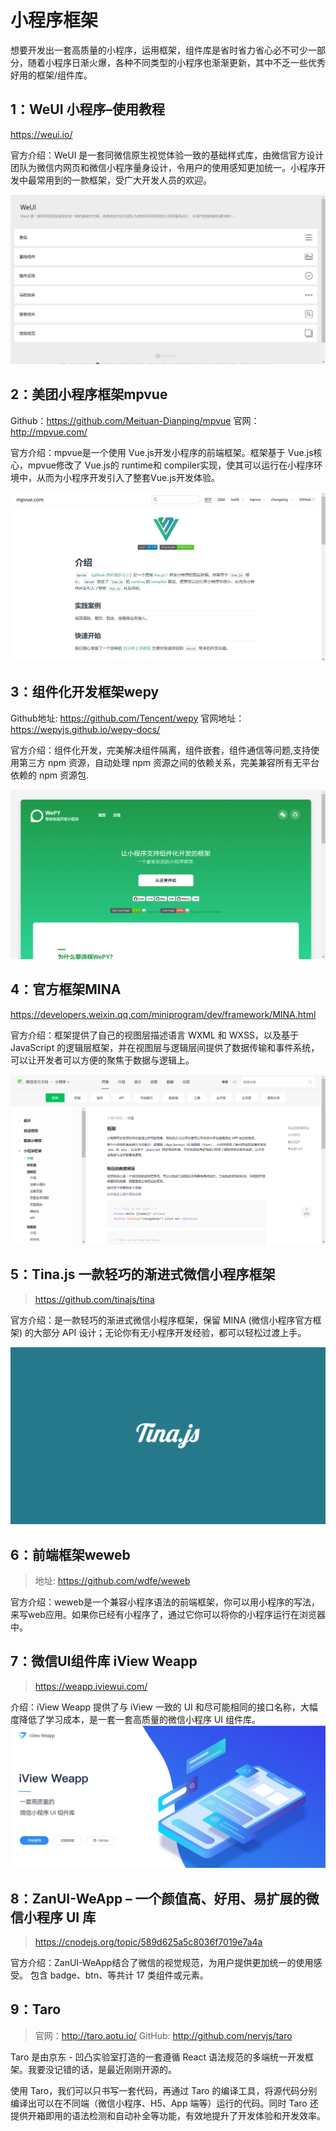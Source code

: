 # 小程序框架

想要开发出一套高质量的小程序，运用框架，组件库是省时省力省心必不可少一部分，随着小程序日渐火爆，各种不同类型的小程序也渐渐更新，其中不乏一些优秀好用的框架/组件库。

## 1：WeUI 小程序–使用教程

https://weui.io/

官方介绍：WeUI 是一套同微信原生视觉体验一致的基础样式库，由微信官方设计团队为微信内网页和微信小程序量身设计，令用户的使用感知更加统一。小程序开发中最常用到的一款框架，受广大开发人员的欢迎。

![image-20230519091659118](02.小程序框架.assets/image-20230519091659118.png)



## 2：美团小程序框架mpvue

Github：https://github.com/Meituan-Dianping/mpvue
官网： http://mpvue.com/

官方介绍：mpvue是一个使用 Vue.js开发小程序的前端框架。框架基于 Vue.js核心，mpvue修改了 Vue.js的 runtime和 compiler实现，使其可以运行在小程序环境中，从而为小程序开发引入了整套Vue.js开发体验。

![image-20230519091803023](02.小程序框架.assets/image-20230519091803023.png)



## 3：组件化开发框架wepy

Github地址:
https://github.com/Tencent/wepy
官网地址：
https://wepyjs.github.io/wepy-docs/

官方介绍：组件化开发，完美解决组件隔离，组件嵌套，组件通信等问题,支持使用第三方 npm 资源，自动处理 npm 资源之间的依赖关系，完美兼容所有无平台依赖的 npm 资源包.

![image-20230519092452988](02.小程序框架.assets/image-20230519092452988.png)



## 4：官方框架MINA

https://developers.weixin.qq.com/miniprogram/dev/framework/MINA.html

官方介绍：框架提供了自己的视图层描述语言 WXML 和 WXSS，以及基于 JavaScript 的逻辑层框架，并在视图层与逻辑层间提供了数据传输和事件系统，可以让开发者可以方便的聚焦于数据与逻辑上。

![image-20230519092542882](02.小程序框架.assets/image-20230519092542882.png)



## 5：Tina.js 一款轻巧的渐进式微信小程序框架

> https://github.com/tinajs/tina

官方介绍：是一款轻巧的渐进式微信小程序框架，保留 MINA (微信小程序官方框架) 的大部分 API 设计；无论你有无小程序开发经验，都可以轻松过渡上手。

![图片.png](02.小程序框架.assets/6bbfe4baf8846b3613561cf7fdfdbebe.png)

## 6：前端框架weweb

> 地址: https://github.com/wdfe/weweb

官方介绍：weweb是一个兼容小程序语法的前端框架，你可以用小程序的写法，来写web应用。如果你已经有小程序了，通过它你可以将你的小程序运行在浏览器中。

## 7：微信UI组件库 iView Weapp

> https://weapp.iviewui.com/

介绍：iView Weapp 提供了与 iView 一致的 UI 和尽可能相同的接口名称，大幅度降低了学习成本，是一套一套高质量的微信小程序 UI 组件库。
![图片.png](02.小程序框架.assets/190dc4010306205af5a7e43c4ade75f9.png)

## 8：ZanUI-WeApp – 一个颜值高、好用、易扩展的微信小程序 UI 库

> https://cnodejs.org/topic/589d625a5c8036f7019e7a4a

官方介绍：ZanUI-WeApp结合了微信的视觉规范，为用户提供更加统一的使用感受。 包含 badge、btn、等共计 17 类组件或元素。

## 9：Taro

> 官网：http://taro.aotu.io/
> GitHub: http://github.com/nervjs/taro

Taro 是由京东 - 凹凸实验室打造的一套遵循 React 语法规范的多端统一开发框架。我要没记错的话，是最近刚刚开源的。

使用 Taro，我们可以只书写一套代码，再通过 Taro 的编译工具，将源代码分别编译出可以在不同端（微信小程序、H5、App 端等）运行的代码。同时 Taro 还提供开箱即用的语法检测和自动补全等功能，有效地提升了开发体验和开发效率。